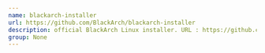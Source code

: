 ```yaml
---
name: blackarch-installer
url: https://github.com/BlackArch/blackarch-installer
description: official BlackArch Linux installer. URL : https://github.com/BlackArch/blackarch-installer Groups : None
group: None
---
```

